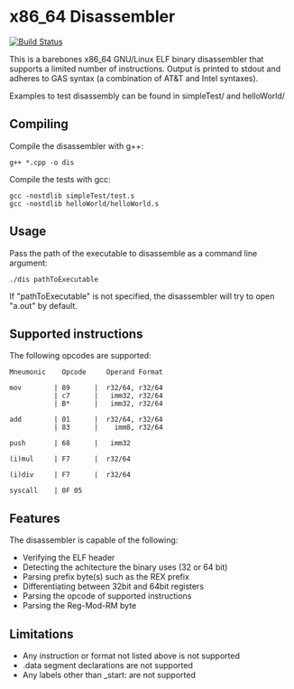 # x86_64 Disassembler
[![Build Status](https://travis-ci.org/JonathanPugh/x86_64-Disassembler.svg?branch=master)](https://travis-ci.org/JonathanPugh/x86_64-Disassembler)

This is a barebones x86_64 GNU/Linux ELF binary disassembler that supports a limited number of instructions. Output is printed to stdout and adheres to GAS syntax (a combination of AT&T and Intel syntaxes).

Examples to test disassembly can be found in simpleTest/ and helloWorld/

## Compiling
Compile the disassembler with g++:

```
g++ *.cpp -o dis
```

Compile the tests with gcc:
```
gcc -nostdlib simpleTest/test.s
gcc -nostdlib helloWorld/helloWorld.s
```

## Usage
Pass the path of the executable to disassemble as a command line argument:

```
./dis pathToExecutable
```
If "pathToExecutable" is not specified, the disassembler will try to open "a.out" by default.

## Supported instructions
The following opcodes are supported:
```
Mneumonic    Opcode     Operand Format

mov        | 89      |  r32/64, r32/64
           | c7      |   imm32, r32/64
           | B*      |   imm32, r32/64 

add        | 01      |  r32/64, r32/64
           | 83      |    imm8, r32/64

push       | 68      |   imm32

(i)mul     | F7      |  r32/64

(i)div     | F7      |  r32/64

syscall    | 0F 05 
```

## Features
The disassembler is capable of the following:
 * Verifying the ELF header
 * Detecting the achitecture the binary uses (32 or 64 bit)
 * Parsing prefix byte(s) such as the REX prefix
 * Differentiating between 32bit and 64bit registers
 * Parsing the opcode of supported instructions
 * Parsing the Reg-Mod-RM byte

## Limitations
 * Any instruction or format not listed above is not supported
 * .data segment declarations are not supported
 * Any labels other than _start: are not supported
